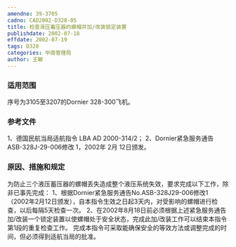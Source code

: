 ```yaml
---
amendno: 39-3705
cadno: CAD2002-D328-05
title: 检查液压蓄压器的螺帽并加/改装锁定装置
publishdate: 2002-07-18
effdate: 2002-07-19
tags: D328
categories: 中南管理局
author: 王敏
---
```


### 适用范围 
序号为3105至3207的Dornier 328-300飞机。

<!--more-->
### 参考文件
1、德国民航当局适航指令 LBA AD 2000-314/2；
 2、Dornier紧急服务通告 ASB-328J-29-006修改 1，2002年 2月 12日颁发。

### 原因、措施和规定 
为防止三个液压蓄压器的螺帽丢失造成整个液压系统失效，要求完成以下工作，除非已事先完成： 
    1、根据Dornier紧急服务通告No.ASB-328J29-006修改1（2002年2月12日颁发），自本指令生效之日起3天内，对受影响的螺帽进行检查，以后每隔5天检查一次。 
    2、在2002年8月18日前必须根据上述紧急服务通告加/改装一个锁定装置以使螺帽处于安全状态，完成此加/改装工作可以结束本指令第1段的重复检查工作。 
    完成本指令可采取能确保安全的等效方法或调整完成的时间，但必须得到适航当局的批准。
  
